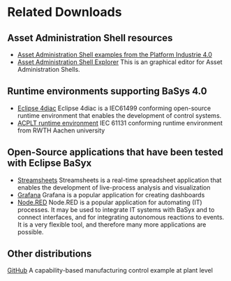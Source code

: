 # Related Downloads

## Asset Administration Shell resources
* [Asset Administration Shell examples from the Platform Industrie 4.0](https://github.com/admin-shell/io)
* [Asset Administration Shell Explorer](https://github.com/admin-shell-io/aasx-package-explorer) This is an graphical editor for Asset Administration Shells.

## Runtime environments supporting BaSys 4.0
* [Eclipse 4diac](https://eclipse.dev/4diac/) Eclipse 4diac is a IEC61499 conforming open-source runtime environment that enables the development of control systems.
* [ACPLT runtime environment](https://www.iat.rwth-aachen.de/go/id/eety/) IEC 61131 conforming runtime environment from RWTH Aachen university

## Open-Source applications that have been tested with Eclipse BaSyx
* [Streamsheets](https://github.com/eclipse/streamsheets) Streamsheets is a real-time spreadsheet application that enables the development of live-process analysis and visualization
* [Grafana](https://grafana.com) Grafana is a popular application for creating dashboards
* [Node.RED](https://nodered.org) Node.RED is a popular application for automating (IT) processes. It may be used to integrate IT systems with BaSyx and to connect interfaces, and for integrating autonomous reactions to events. It is a very flexible tool, and therefore many more applications are possible.

## Other distributions
[GitHub](https://github.com/basys-PC1) A capability-based manufacturing control example at plant level